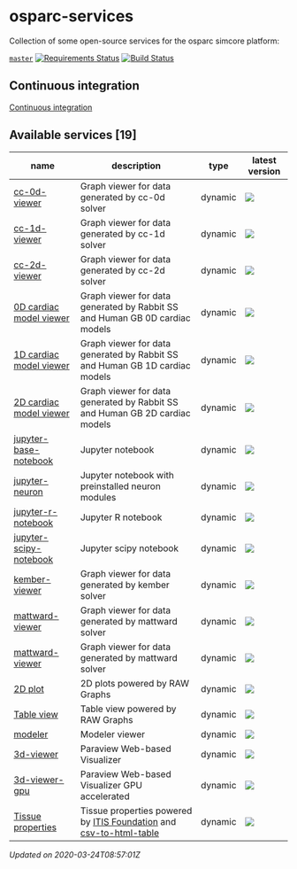 # osparc-services

Collection of some open-source services for the osparc simcore platform:

<!-- NOTE: when branched replace `master` in urls -->
[`master`](https://github.com/itisfoundation/osparc-services/tree/master)
[![Requirements Status](https://requires.io/github/ITISFoundation/osparc-services/requirements.svg?branch=master)](https://requires.io/github/ITISFoundation/osparc-services/requirements/?branch=master)
[![Build Status](https://travis-ci.com/ITISFoundation/osparc-services.svg?branch=master)](https://travis-ci.com/ITISFoundation/osparc-services)


## Continuous integration

[Continuous integration](ops/README.md)







<!-- TOC_BEGIN -->
<!-- Automaticaly produced by scripts/auto-doc/create-toc.py on 2020-03-24T08:57:01Z -->
## Available services [19]
|                                        name                                        |                                                                                         description                                                                                         |   type    |                                                                                                            latest version                                                                                                            |
|------------------------------------------------------------------------------------|---------------------------------------------------------------------------------------------------------------------------------------------------------------------------------------------|-----------|--------------------------------------------------------------------------------------------------------------------------------------------------------------------------------------------------------------------------------------|
|  [cc-0d-viewer](services/dy-2Dgraph/use-cases/cc)                                  |  Graph viewer for data generated by cc-0d solver                                                                                                                                            |  dynamic  |  [![](https://images.microbadger.com/badges/version/itisfoundation/cc-0d-viewer:2.10.0.svg)](https://microbadger.com/images/itisfoundation/cc-0d-viewer:2.10.0 'Get your own version badge on microbadger.com')                      |
|  [cc-1d-viewer](services/dy-2Dgraph/use-cases/cc)                                  |  Graph viewer for data generated by cc-1d solver                                                                                                                                            |  dynamic  |  [![](https://images.microbadger.com/badges/version/itisfoundation/cc-1d-viewer:2.10.0.svg)](https://microbadger.com/images/itisfoundation/cc-1d-viewer:2.10.0 'Get your own version badge on microbadger.com')                      |
|  [cc-2d-viewer](services/dy-2Dgraph/use-cases/cc)                                  |  Graph viewer for data generated by cc-2d solver                                                                                                                                            |  dynamic  |  [![](https://images.microbadger.com/badges/version/itisfoundation/cc-2d-viewer:2.10.0.svg)](https://microbadger.com/images/itisfoundation/cc-2d-viewer:2.10.0 'Get your own version badge on microbadger.com')                      |
|  [0D cardiac model viewer](services/dy-dash/cc-rabbit-0d/src)                      |  Graph viewer for data generated by Rabbit SS and Human GB 0D cardiac models                                                                                                                |  dynamic  |  [![](https://images.microbadger.com/badges/version/itisfoundation/cc-0d-viewer:3.0.4.svg)](https://microbadger.com/images/itisfoundation/cc-0d-viewer:3.0.4 'Get your own version badge on microbadger.com')                        |
|  [1D cardiac model viewer](services/dy-dash/cc-rabbit-1d/src)                      |  Graph viewer for data generated by Rabbit SS and Human GB 1D cardiac models                                                                                                                |  dynamic  |  [![](https://images.microbadger.com/badges/version/itisfoundation/cc-1d-viewer:3.0.4.svg)](https://microbadger.com/images/itisfoundation/cc-1d-viewer:3.0.4 'Get your own version badge on microbadger.com')                        |
|  [2D cardiac model viewer](services/dy-dash/cc-rabbit-2d/src)                      |  Graph viewer for data generated by Rabbit SS and Human GB 2D cardiac models                                                                                                                |  dynamic  |  [![](https://images.microbadger.com/badges/version/itisfoundation/cc-2d-viewer:3.0.3.svg)](https://microbadger.com/images/itisfoundation/cc-2d-viewer:3.0.3 'Get your own version badge on microbadger.com')                        |
|  [jupyter-base-notebook](services/dy-jupyter/services/dy-jupyter)                  |  Jupyter notebook                                                                                                                                                                           |  dynamic  |  [![](https://images.microbadger.com/badges/version/itisfoundation/jupyter-base-notebook:2.13.0.svg)](https://microbadger.com/images/itisfoundation/jupyter-base-notebook:2.13.0 'Get your own version badge on microbadger.com')    |
|  [jupyter-neuron](services/dy-jupyter-extensions/neuron/)                          |  Jupyter notebook with preinstalled neuron modules                                                                                                                                          |  dynamic  |  [![](https://images.microbadger.com/badges/version/itisfoundation/jupyter-neuron:1.1.0.svg)](https://microbadger.com/images/itisfoundation/jupyter-neuron:1.1.0 'Get your own version badge on microbadger.com')                    |
|  [jupyter-r-notebook](services/dy-jupyter/services/dy-jupyter)                     |  Jupyter R notebook                                                                                                                                                                         |  dynamic  |  [![](https://images.microbadger.com/badges/version/itisfoundation/jupyter-r-notebook:2.13.0.svg)](https://microbadger.com/images/itisfoundation/jupyter-r-notebook:2.13.0 'Get your own version badge on microbadger.com')          |
|  [jupyter-scipy-notebook](services/dy-jupyter/services/dy-jupyter)                 |  Jupyter scipy notebook                                                                                                                                                                     |  dynamic  |  [![](https://images.microbadger.com/badges/version/itisfoundation/jupyter-scipy-notebook:2.13.0.svg)](https://microbadger.com/images/itisfoundation/jupyter-scipy-notebook:2.13.0 'Get your own version badge on microbadger.com')  |
|  [kember-viewer](services/dy-2Dgraph/use-cases/kember)                             |  Graph viewer for data generated by kember solver                                                                                                                                           |  dynamic  |  [![](https://images.microbadger.com/badges/version/itisfoundation/kember-viewer:2.10.0.svg)](https://microbadger.com/images/itisfoundation/kember-viewer:2.10.0 'Get your own version badge on microbadger.com')                    |
|  [mattward-viewer](services/dy-2Dgraph/use-cases/mattward)                         |  Graph viewer for data generated by mattward solver                                                                                                                                         |  dynamic  |  [![](https://images.microbadger.com/badges/version/itisfoundation/mattward-viewer:2.10.0.svg)](https://microbadger.com/images/itisfoundation/mattward-viewer:2.10.0 'Get your own version badge on microbadger.com')                |
|  [mattward-viewer](services/dy-dash/mattward-dash/src)                             |  Graph viewer for data generated by mattward solver                                                                                                                                         |  dynamic  |  [![](https://images.microbadger.com/badges/version/itisfoundation/mattward-viewer:3.0.3.svg)](https://microbadger.com/images/itisfoundation/mattward-viewer:3.0.3 'Get your own version badge on microbadger.com')                  |
|  [2D plot](services/dy-raw-graphs/services/dy-raw-graphs)                          |  2D plots powered by RAW Graphs                                                                                                                                                             |  dynamic  |  [![](https://images.microbadger.com/badges/version/itisfoundation/raw-graphs:2.10.5.svg)](https://microbadger.com/images/itisfoundation/raw-graphs:2.10.5 'Get your own version badge on microbadger.com')                          |
|  [Table view](services/dy-raw-graphs/services/dy-raw-graphs)                       |  Table view powered by RAW Graphs                                                                                                                                                           |  dynamic  |  [![](https://images.microbadger.com/badges/version/itisfoundation/raw-graphs-table:2.10.5.svg)](https://microbadger.com/images/itisfoundation/raw-graphs-table:2.10.5 'Get your own version badge on microbadger.com')              |
|  [modeler](services/dy-modeling/services/dy-modeling/server)                       |  Modeler viewer                                                                                                                                                                             |  dynamic  |  [![](https://images.microbadger.com/badges/version/itisfoundation/modeler-webserver:0.1.1.svg)](https://microbadger.com/images/itisfoundation/modeler-webserver:0.1.1 'Get your own version badge on microbadger.com')              |
|  [3d-viewer](services/dy-3dvis/services/dy-3dvis/simcoreparaviewweb)               |  Paraview Web-based Visualizer                                                                                                                                                              |  dynamic  |  [![](https://images.microbadger.com/badges/version/itisfoundation/3d-viewer:2.11.0.svg)](https://microbadger.com/images/itisfoundation/3d-viewer:2.11.0 'Get your own version badge on microbadger.com')                            |
|  [3d-viewer-gpu](services/dy-3dvis/services/dy-3dvis/simcoreparaviewweb)           |  Paraview Web-based Visualizer GPU accelerated                                                                                                                                              |  dynamic  |  [![](https://images.microbadger.com/badges/version/itisfoundation/3d-viewer-gpu:2.11.0.svg)](https://microbadger.com/images/itisfoundation/3d-viewer-gpu:2.11.0 'Get your own version badge on microbadger.com')                    |
|  [Tissue properties](services/dy-tissue-properties/services/dy-tissue-properties)  |  Tissue properties powered by [ITIS Foundation](https://itis.swiss/virtual-population/tissue-properties/overview/) and [csv-to-html-table](https://github.com/derekeder/csv-to-html-table)  |  dynamic  |  [![](https://images.microbadger.com/badges/version/itisfoundation/tissue-properties:1.0.0.svg)](https://microbadger.com/images/itisfoundation/tissue-properties:1.0.0 'Get your own version badge on microbadger.com')              |
*Updated on 2020-03-24T08:57:01Z*

<!-- TOC_END -->
















